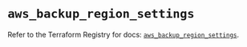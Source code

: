 # `aws_backup_region_settings`

Refer to the Terraform Registry for docs: [`aws_backup_region_settings`](https://registry.terraform.io/providers/hashicorp/aws/5.62.0/docs/resources/backup_region_settings).
